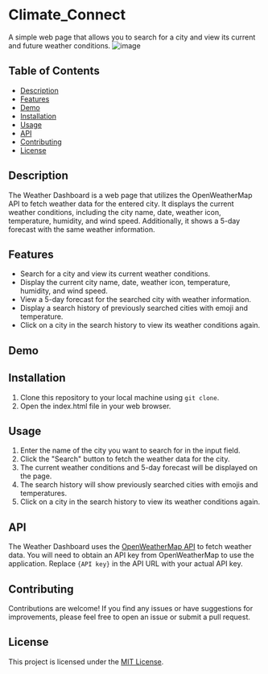 # Climate_Connect

A simple web page that allows you to search for a city and view its current and future weather conditions.
![image](https://github.com/Nagaft/Climate_Connect/assets/135068393/079e8224-07e0-4a36-a854-3b8a181de69b)



## Table of Contents

- [Description](#description)
- [Features](#features)
- [Demo](#demo)
- [Installation](#installation)
- [Usage](#usage)
- [API](#api)
- [Contributing](#contributing)
- [License](#license)

## Description

The Weather Dashboard is a web page that utilizes the OpenWeatherMap API to fetch weather data for the entered city. It displays the current weather conditions, including the city name, date, weather icon, temperature, humidity, and wind speed. Additionally, it shows a 5-day forecast with the same weather information.

## Features

- Search for a city and view its current weather conditions.
- Display the current city name, date, weather icon, temperature, humidity, and wind speed.
- View a 5-day forecast for the searched city with weather information.
- Display a search history of previously searched cities with emoji and temperature.
- Click on a city in the search history to view its weather conditions again.

## Demo

<!-- Add a link to a live demo of the Weather Dashboard (if available) -->

## Installation

1. Clone this repository to your local machine using `git clone`.
2. Open the index.html file in your web browser.

## Usage

1. Enter the name of the city you want to search for in the input field.
2. Click the "Search" button to fetch the weather data for the city.
3. The current weather conditions and 5-day forecast will be displayed on the page.
4. The search history will show previously searched cities with emojis and temperatures.
5. Click on a city in the search history to view its weather conditions again.

## API

The Weather Dashboard uses the [OpenWeatherMap API](https://openweathermap.org/api) to fetch weather data. You will need to obtain an API key from OpenWeatherMap to use the application. Replace `{API key}` in the API URL with your actual API key.

## Contributing

Contributions are welcome! If you find any issues or have suggestions for improvements, please feel free to open an issue or submit a pull request.

## License

This project is licensed under the [MIT License](LICENSE).
